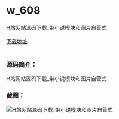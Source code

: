 # w_608
H站网站源码下载_带小说模块和图片自营式
<br/></br>
[下载地址](https://www.uuid2.com/608.html "下载地址")
<br/></br>
<h3>源码简介：</h3>
<p>H站网站源码下载_带小说模块和图片自营式<p>
<h3>截图：</h3>
<img src="https://www.uuid2.com/wp-content/uploads/img/202105/84aaf94593.jpg" alt="H站网站源码下载_带小说模块和图片自营式">
